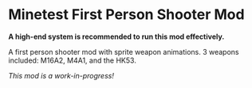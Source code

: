 # Minetest First Person Shooter Mod

**A high-end system is recommended to run this mod effectively.**

A first person shooter mod with sprite weapon animations.
3 weapons included: M16A2, M4A1, and the HK53.

*This mod is a work-in-progress!*
